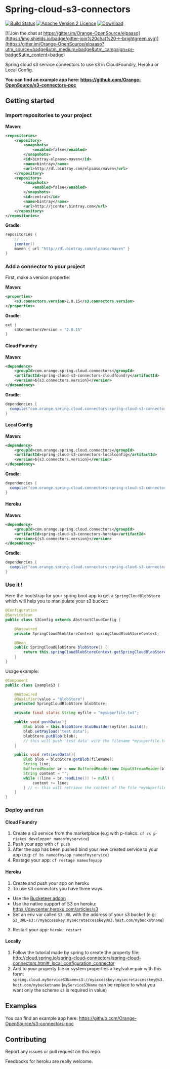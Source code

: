 # Spring-cloud-s3-connectors
[![Build Status](https://travis-ci.org/Orange-OpenSource/spring-cloud-s3-connectors.svg)](https://travis-ci.org/Orange-OpenSource/spring-cloud-s3-connectors)
[![Apache Version 2 Licence](http://img.shields.io/:license-Apache%20v2-blue.svg)](LICENSE)
[ ![Download](https://api.bintray.com/packages/elpaaso/maven/spring-cloud-s3-connectors/images/download.svg) ](https://bintray.com/elpaaso/maven/spring-cloud-s3-connectors/_latestVersion)


[![Join the chat at https://gitter.im/Orange-OpenSource/elpaaso](https://img.shields.io/badge/gitter-join%20chat%20→-brightgreen.svg)](https://gitter.im/Orange-OpenSource/elpaaso?utm_source=badge&utm_medium=badge&utm_campaign=pr-badge&utm_content=badge)

Spring cloud s3 service connectors to use s3 in CloudFoundry, Heroku or Local Config.

**You can find an example app here: https://github.com/Orange-OpenSource/s3-connectors-poc**

## Getting started

### Import repositories to your project

**Maven**:

```xml
<repositories>
    <repository>
        <snapshots>
            <enabled>false</enabled>
        </snapshots>
        <id>bintray-elpaaso-maven</id>
        <name>bintray</name>
        <url>http://dl.bintray.com/elpaaso/maven</url>
    </repository>
    <repository>
        <snapshots>
            <enabled>false</enabled>
        </snapshots>
        <id>central</id>
        <name>bintray</name>
        <url>http://jcenter.bintray.com</url>
    </repository>
</repositories>
```

**Gradle**:

```gradle
repositories {
    // ...
    jcenter()
    maven { url "http://dl.bintray.com/elpaaso/maven" }
}
```

### Add a connector to your project

First, make a version propertie:

**Maven**:

```xml
<properties>
    <s3.connectors.version>2.0.15</s3.connectors.version>
</properties>
```

**Gradle**:

```gradle
ext {
	s3ConnectorsVersion = "2.0.15"
}
```

#### Cloud Foundry

**Maven**:

```xml
<dependency>
    <groupId>com.orange.spring.cloud.connectors</groupId>
    <artifactId>spring-cloud-s3-connectors-cloudfoundry</artifactId>
    <version>${s3.connectors.version}</version>
</dependency>
```

**Gradle**:

```gradle
dependencies {
  compile("com.orange.spring.cloud.connectors:spring-cloud-s3-connectors-cloudfoundry:$s3ConnectorsVersion")
}
```

#### Local Config

**Maven**:

```xml
<dependency>
    <groupId>com.orange.spring.cloud.connectors</groupId>
    <artifactId>spring-cloud-s3-connectors-localconfig</artifactId>
    <version>${s3.connectors.version}</version>
</dependency>
```

**Gradle**:

```gradle
dependencies {
  compile("com.orange.spring.cloud.connectors:spring-cloud-s3-connectors-localconfig:$s3ConnectorsVersion")
}
```

#### Heroku

**Maven**:

```xml
<dependency>
    <groupId>com.orange.spring.cloud.connectors</groupId>
    <artifactId>spring-cloud-s3-connectors-heroku</artifactId>
    <version>${s3.connectors.version}</version>
</dependency>
```

**Gradle**:

```gradle
dependencies {
  compile("com.orange.spring.cloud.connectors:spring-cloud-s3-connectors-heroku:$s3ConnectorsVersion")
}
```

### Use it !

Here the bootstrap for your spring boot app to get a `SpringCloudBlobStore` which will help you to manipulate your s3 bucket:

```java
@Configuration
@ServiceScan
public class S3Config extends AbstractCloudConfig {

    @Autowired
    private SpringCloudBlobStoreContext springCloudBlobStoreContext;

    @Bean
    public SpringCloudBlobStore blobStore() {
        return this.springCloudBlobStoreContext.getSpringCloudBlobStore();
    }
}
```

Usage example:

```java
@Component
public class ExampleS3 {

    @Autowired
    @Qualifier(value = "blobStore")
    protected SpringCloudBlobStore blobStore;

    private final static String myfile = "mysuperfile.txt";

    public void pushData(){
        Blob blob = this.blobStore.blobBuilder(myfile).build();
        blob.setPayload("test data");
        blobStore.putBlob(blob);
        // this will push 'test data' with the filename *mysuperfile.txt* to your connected s3
    }

    public void retrieveData(){
        Blob blob = blobStore.getBlob(fileName);
        String line;
        BufferedReader br = new BufferedReader(new InputStreamReader(blob.getPayload().openStream()));
        String content = "";
        while ((line = br.readLine()) != null) {
            content += line;
        } // <- this will retrieve the content of the file *mysuperfile.txt* from your connected s3 (the content is 'test data' )
    }
}
```

### Deploy and run

#### Cloud Foundry

1. Create a s3 service from the marketplace (e.g with p-riakcs: `cf cs p-riakcs developper nameofmyservice`)
2. Push your app with `cf push`
3. After the app has been pushed bind your new created service to your app (e.g: `cf bs nameofmyapp nameofmyservice`)
4. Restage your app: `cf restage nameofmyapp`

#### Heroku

1. Create and push your app on heroku
2. To use s3 connectors you have three ways
 - Use the [Bucketeer addon](https://elements.heroku.com/addons/bucketeer)
 - Use the native support of S3 on heroku: https://devcenter.heroku.com/articles/s3
 - Set an env var called `S3_URL` with the address of your s3 bucket (e.g: `S3_URL=s3://myaccesskey:mysecretaccesskey@s3.host.com/mybucketname`)
3. Restart your app: `heroku restart`

#### Locally

1. Follow the tutorial made by spring to create the property file: http://cloud.spring.io/spring-cloud-connectors/spring-cloud-connectors.html#_local_configuration_connector
2. Add to your property file or system properties a key/value pair with this form: `spring.cloud.myServiceS3Name=s3://myaccesskey:mysecretaccesskey@s3.host.com/mybucketname` (`myServiceS3Name` can be replace to what you want only the scheme `s3` is required in value)


## Examples

You can find an example app here: https://github.com/Orange-OpenSource/s3-connectors-poc

## Contributing

Report any issues or pull request on this repo.

Feedbacks for heroku are really welcome.


